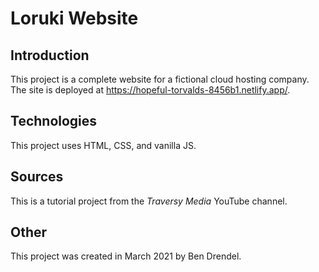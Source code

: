 # Loruki Website

## Introduction
This project is a complete website for a fictional cloud hosting company.  The site is deployed at https://hopeful-torvalds-8456b1.netlify.app/.

## Technologies
This project uses HTML, CSS, and vanilla JS.

## Sources
This is a tutorial project from the *Traversy Media* YouTube channel.

## Other
This project was created in March 2021 by Ben Drendel.